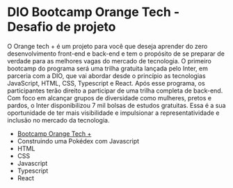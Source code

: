# DIO Bootcamp Orange Tech - Desafio de projeto 
<p>O Orange tech + é um projeto para você que deseja aprender do zero desenvolvimento front-end e back-end e tem o propósito de se preparar de verdade para as melhores vagas do mercado de tecnologia. O primeiro bootcamp do programa será uma trilha gratuita lançada pelo Inter, em parceria com a DIO, que vai abordar desde o princípio as tecnologias JavaScript, HTML, CSS, Typescript e React. Após esse programa, os participantes terão direito a participar de uma trilha completa de back-end. Com foco em alcançar grupos de diversidade como mulheres, pretos e pardos, o Inter disponibilizou 7 mil bolsas de estudos gratuitas. Essa é a sua oportunidade de ter mais visibilidade e impulsionar a representatividade e inclusão no mercado da tecnologia.</p>
<ul>
    <li><a href="https://web.dio.me/track/81278323-8916-401b-8446-03118eaff280"> Bootcamp Orange Tech +</a></li>
    <li>Construindo uma Pokédex com Javascript</li>
    <li>HTML</li>
    <li>CSS</li>
    <li>Javascript</li>
    <li>Typescript</li>
    <li>React</li>
</ul>